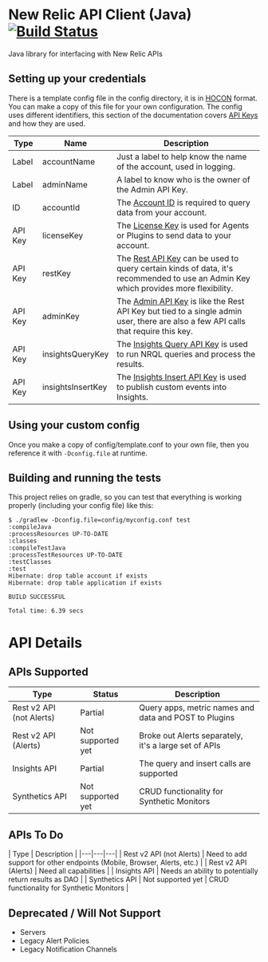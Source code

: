 # New Relic API Client (Java) [![Build Status](https://travis-ci.org/kenahrens/newrelic-api-client-java.svg?branch=master)](https://travis-ci.org/kenahrens/newrelic-api-client-java)

Java library for interfacing with New Relic APIs

## Setting up your credentials
There is a template config file in the config directory, it is in [HOCON](https://github.com/lightbend/config/blob/master/HOCON.md) format. You can make a copy of this file for your own configuration. The config uses different identifiers, this section of the documentation covers [API Keys](https://docs.newrelic.com/docs/apis/rest-api-v2/getting-started/api-keys) and how they are used.

| Type | Name | Description |
|---|---|---|
| Label | accountName | Just a label to help know the name of the account, used in logging. |
| Label | adminName | A label to know who is the owner of the Admin API Key. |
| ID | accountId | The [Account ID](https://docs.newrelic.com/docs/accounts-partnerships/accounts/account-setup/account-id) is required to query data from your account. |
| API Key | licenseKey | The [License Key](https://docs.newrelic.com/docs/accounts-partnerships/accounts/account-setup/license-key) is used for Agents or Plugins to send data to your account. |
| API Key | restKey | The [Rest API Key](https://docs.newrelic.com/docs/apis/rest-api-v2/getting-started/api-keys) can be used to query certain kinds of data, it's recommended to use an Admin Key which provides more flexibility. |
| API Key | adminKey | The [Admin API Key](https://docs.newrelic.com/docs/apis/rest-api-v2/getting-started/api-keys) is like the Rest API Key but tied to a single admin user, there are also a few API calls that require this key. |
| API Key | insightsQueryKey | The [Insights Query API Key](https://docs.newrelic.com/docs/insights/insights-api/get-data/query-insights-event-data-api) is used to run NRQL queries and process the results. |
| API Key | insightsInsertKey |The [Insights Insert API Key](https://docs.newrelic.com/docs/insights/insights-data-sources/custom-data/insert-custom-events-insights-api) is used to publish custom events into Insights. |

## Using your custom config
Once you make a copy of config/template.conf to your own file, then you reference it with `-Dconfig.file` at runtime.

## Building and running the tests
This project relies on gradle, so you can test that everything is working properly (including your config file) like this:
```
$ ./gradlew -Dconfig.file=config/myconfig.conf test
:compileJava
:processResources UP-TO-DATE
:classes
:compileTestJava
:processTestResources UP-TO-DATE
:testClasses
:test
Hibernate: drop table account if exists
Hibernate: drop table application if exists

BUILD SUCCESSFUL

Total time: 6.39 secs
```

# API Details

## APIs Supported
| Type | Status | Description |
|---|---|---|
| Rest v2 API (not Alerts) | Partial | Query apps, metric names and data and POST to Plugins |
| Rest v2 API (Alerts) | Not supported yet | Broke out Alerts separately, it's a large set of APIs |
| Insights API | Partial | The query and insert calls are supported |
| Synthetics API | Not supported yet | CRUD functionality for Synthetic Monitors |

## APIs To Do
| Type | Description |
|---|---|---|
| Rest v2 API (not Alerts) | Need to add support for other endpoints (Mobile, Browser, Alerts, etc.) |
| Rest v2 API (Alerts) | Need all capabilities |
| Insights API | Needs an ability to potentially return results as DAO |
| Synthetics API | Not supported yet | CRUD functionality for Synthetic Monitors |

## Deprecated / Will Not Support
* Servers
* Legacy Alert Policies
* Legacy Notification Channels
